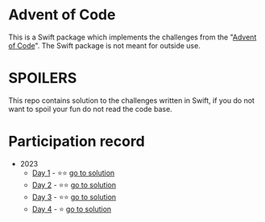 # Advent of Code

This is a Swift package which implements the challenges from the "[Advent of Code](https://adventofcode.com/)". The Swift package is not meant for outside use.

# SPOILERS
This repo contains solution to the challenges written in Swift, if you do not want to spoil your fun do not read the code base.

# Participation record
- 2023
    - [Day 1](https://adventofcode.com/2023/day/1) - ⭐️⭐️ [go to solution](https://github.com/VladimirAmiorkov/AdventOfCode/blob/main/Sources/AdventOfCode/2023/Day%201/Day-1-2023.swift)
    - [Day 2](https://adventofcode.com/2023/day/2) - ⭐️⭐️ [go to solution](https://github.com/VladimirAmiorkov/AdventOfCode/blob/main/Sources/AdventOfCode/2023/Day%202/Day-2-2023.swift)
    - [Day 3](https://adventofcode.com/2023/day/2) - ⭐️⭐️ [go to solution]( https://github.com/VladimirAmiorkov/AdventOfCode/blob/main/Sources/AdventOfCode/2023/Day%203/Day-3-2023.swift)
    - [Day 4](https://adventofcode.com/2023/day/2) - ⭐️ [go to solution]( https://github.com/VladimirAmiorkov/AdventOfCode/blob/main/Sources/AdventOfCode/2023/Day%204/Day-4-2023.swift)

   